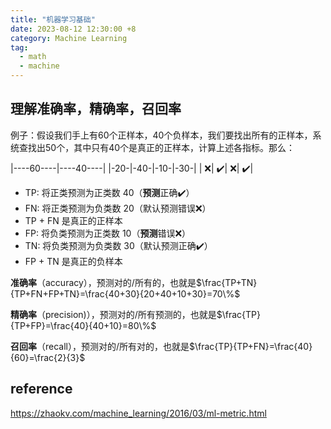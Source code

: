 ```yaml
---
title: "机器学习基础"
date: 2023-08-12 12:30:00 +8
category: Machine Learning
tag:
  - math
  - machine
---
```


## 理解准确率，精确率，召回率

例子：假设我们手上有60个正样本，40个负样本，我们要找出所有的正样本，系统查找出50个，其中只有40个是真正的正样本，计算上述各指标。那么：

|----60----|----40----|
|-20-|-40-|-10-|-30-|
| ❌| ✔️| ❌| ✔️|

- TP: 将正类预测为正类数 40（**预测**正确✔️）
- FN: 将正类预测为负类数 20（默认预测错误❌）
- TP + FN 是真正的正样本
- FP: 将负类预测为正类数 10（**预测**错误❌）
- TN: 将负类预测为负类数 30（默认预测正确✔️）
- FP + TN 是真正的负样本

**准确率**（accuracy），预测对的/所有的，也就是$\frac{TP+TN}{TP+FN+FP+TN}=\frac{40+30}{20+40+10+30}=70\%$

**精确率**（precision)），预测对的/所有预测的，也就是$\frac{TP}{TP+FP}=\frac{40}{40+10}=80\%$

**召回率**（recall），预测对的/所有对的，也就是$\frac{TP}{TP+FN}=\frac{40}{60}=\frac{2}{3}$

## reference

https://zhaokv.com/machine_learning/2016/03/ml-metric.html
